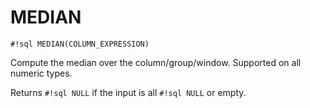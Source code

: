 # MEDIAN

`#!sql MEDIAN(COLUMN_EXPRESSION)`

Compute the median over the column/group/window. Supported on
all numeric types.

Returns `#!sql NULL` if the input is all `#!sql NULL` or empty.
